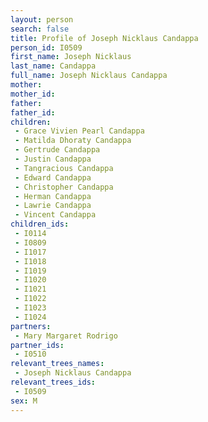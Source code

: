 ```yaml
---
layout: person
search: false
title: Profile of Joseph Nicklaus Candappa
person_id: I0509
first_name: Joseph Nicklaus
last_name: Candappa
full_name: Joseph Nicklaus Candappa
mother: 
mother_id: 
father: 
father_id: 
children:
 - Grace Vivien Pearl Candappa
 - Matilda Dhoraty Candappa
 - Gertrude Candappa
 - Justin Candappa
 - Tangracious Candappa
 - Edward Candappa
 - Christopher Candappa
 - Herman Candappa
 - Lawrie Candappa
 - Vincent Candappa
children_ids:
 - I0114
 - I0809
 - I1017
 - I1018
 - I1019
 - I1020
 - I1021
 - I1022
 - I1023
 - I1024
partners:
 - Mary Margaret Rodrigo
partner_ids:
 - I0510
relevant_trees_names:
 - Joseph Nicklaus Candappa
relevant_trees_ids:
 - I0509
sex: M
---
```


